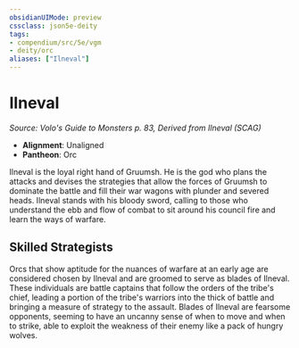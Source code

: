 ```yaml
---
obsidianUIMode: preview
cssclass: json5e-deity
tags:
- compendium/src/5e/vgm
- deity/orc
aliases: ["Ilneval"]
---
```

# Ilneval
*Source: Volo's Guide to Monsters p. 83, Derived from Ilneval (SCAG)* 

- **Alignment**: Unaligned
- **Pantheon**: Orc

Ilneval is the loyal right hand of Gruumsh. He is the god who plans the attacks and devises the strategies that allow the forces of Gruumsh to dominate the battle and fill their war wagons with plunder and severed heads. Ilneval stands with his bloody sword, calling to those who understand the ebb and flow of combat to sit around his council fire and learn the ways of warfare.

## Skilled Strategists

Orcs that show aptitude for the nuances of warfare at an early age are considered chosen by Ilneval and are groomed to serve as blades of Ilneval. These individuals are battle captains that follow the orders of the tribe's chief, leading a portion of the tribe's warriors into the thick of battle and bringing a measure of strategy to the assault. Blades of Ilneval are fearsome opponents, seeming to have an uncanny sense of when to move and when to strike, able to exploit the weakness of their enemy like a pack of hungry wolves.